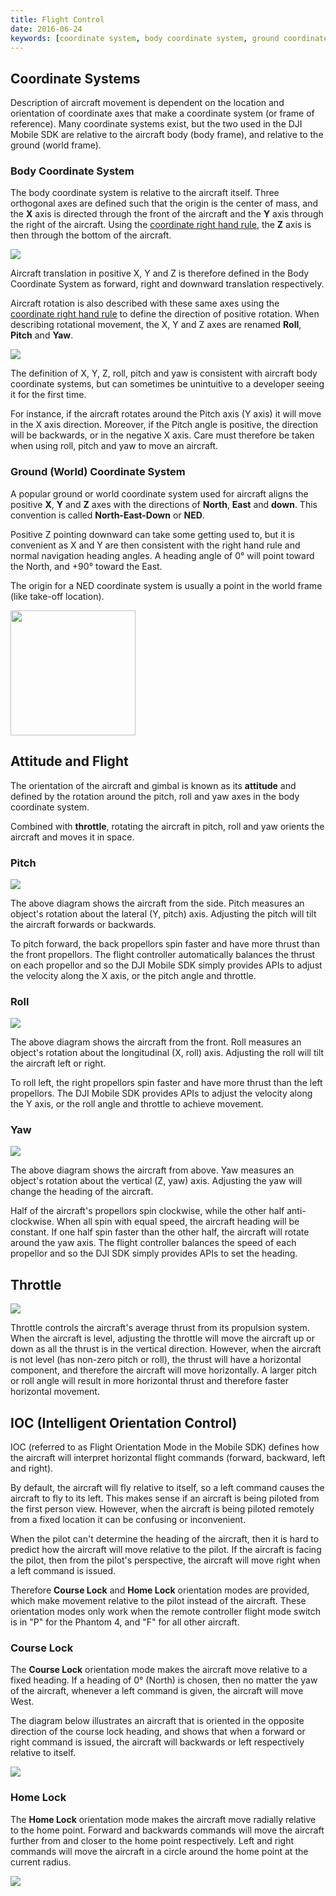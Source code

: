 ```yaml
---
title: Flight Control
date: 2016-06-24
keywords: [coordinate system, body coordinate system, ground coordinate system, pitch, roll, yaw, throttle, IOC, course lock, home lock, Intelligent Orientation Control]
---
```


## Coordinate Systems

Description of aircraft movement is dependent on the location and orientation of coordinate axes that make a coordinate system (or frame of reference). Many coordinate systems exist, but the two used in the DJI Mobile SDK are relative to the aircraft body (body frame), and relative to the ground (world frame).

### Body Coordinate System

The body coordinate system is relative to the aircraft itself. Three orthogonal axes are defined such that the origin is the center of mass, and the **X** axis is directed through the front of the aircraft and the **Y** axis through the right of the aircraft. Using the <a href="https://en.wikipedia.org/wiki/Right-hand_rule" target="_blank">coordinate right hand rule</a>, the **Z** axis is then through the bottom of the aircraft.

![](../../images/flightController-concepts/xyz_noRedArrows.png)

Aircraft translation in positive X, Y and Z is therefore defined in the Body Coordinate System as forward, right and downward translation respectively.


Aircraft rotation is also described with these same axes using the <a href="https://en.wikipedia.org/wiki/Right-hand_rule" target="_blank">coordinate right hand rule</a> to define the direction of positive rotation. When describing rotational movement, the X, Y and Z axes are renamed **Roll**, **Pitch** and **Yaw**.

![](../../images/flightController-concepts/altitude.png)

The definition of X, Y, Z, roll, pitch and yaw is consistent with aircraft body coordinate systems, but can sometimes be unintuitive to a developer seeing it for the first time.

For instance, if the aircraft rotates around the Pitch axis (Y axis) it will move in the X axis direction. Moreover, if the Pitch angle is positive, the direction will be backwards, or in the negative X axis. Care must therefore be taken when using roll, pitch and yaw to move an aircraft.

### Ground (World) Coordinate System

A popular ground or world coordinate system used for aircraft aligns the positive **X**, **Y** and **Z** axes with the directions of **North**, **East** and **down**. This convention is called **North-East-Down** or **NED**. 

Positive Z pointing downward can take some getting used to, but it is convenient as X and Y are then consistent with the right hand rule and normal navigation heading angles. A heading angle of 0&deg; will point toward the North, and +90&deg; toward the East.

The origin for a NED coordinate system is usually a point in the world frame (like take-off location).

<html><img src="../../images/flightController-concepts/CoordinateSystemNED.png" width=200></html>


## Attitude and Flight

The orientation of the aircraft and gimbal is known as its **attitude** and defined by the rotation around the pitch, roll and yaw axes in the body coordinate system. 

Combined with **throttle**, rotating the aircraft in pitch, roll and yaw orients the aircraft and moves it in space.

### Pitch

![](../../images/flightController-concepts/pitchAxisGif.gif)

The above diagram shows the aircraft from the side. Pitch measures an object's rotation about the lateral (Y, pitch) axis. Adjusting the pitch will tilt the aircraft forwards or backwards.

To pitch forward, the back propellors spin faster and have more thrust than the front propellors. The flight controller automatically balances the thrust on each propellor and so the DJI Mobile SDK simply provides APIs to adjust the velocity along the X axis, or the pitch angle and throttle.

### Roll

![](../../images/flightController-concepts/rollAxisGif.gif)

The above diagram shows the aircraft from the front. Roll measures an object's rotation about the longitudinal (X, roll) axis. Adjusting the roll will tilt the aircraft left or right.

To roll left, the right propellors spin faster and have more thrust than the left propellors. The DJI Mobile SDK provides APIs to adjust the velocity along the Y axis, or the roll angle and throttle to achieve movement.

### Yaw

![](../../images/flightController-concepts/yawAxisGif.gif)

The above diagram shows the aircraft from above. Yaw measures an object's rotation about the vertical (Z, yaw) axis. Adjusting the yaw will change the heading of the aircraft.

Half of the aircraft's propellors spin clockwise, while the other half anti-clockwise. When all spin with equal speed, the aircraft heading will be constant. If one half spin faster than the other half, the aircraft will rotate around the yaw axis. The flight controller balances the speed of each propellor and so the DJI SDK simply provides APIs to set the heading.

## Throttle

![](../../images/flightController-concepts/throttle.gif)

Throttle controls the aircraft's average thrust from its propulsion system. When the aircraft is level, adjusting the throttle will move the aircraft up or down as all the thrust is in the vertical direction. However, when the aircraft is not level (has non-zero pitch or roll), the thrust will have a horizontal component, and therefore the aircraft will move horizontally. A larger pitch or roll angle will result in more horizontal thrust and therefore faster horizontal movement.

## IOC (Intelligent Orientation Control)

IOC (referred to as Flight Orientation Mode in the Mobile SDK) defines how the aircraft will interpret horizontal flight commands (forward, backward, left and right).

By default, the aircraft will fly relative to itself, so a left command causes the aircraft to fly to its left. This makes sense if an aircraft is being piloted from the first person view. However, when the aircraft is being piloted remotely from a fixed location it can be confusing or inconvenient.

When the pilot can't determine the heading of the aircraft, then it is hard to predict how the aircraft will move relative to the pilot. If the aircraft is facing the pilot, then from the pilot's perspective, the aircraft will move right when a left command is issued.

Therefore **Course Lock** and **Home Lock** orientation modes are provided, which make movement relative to the pilot instead of the aircraft. These orientation modes only work when the remote controller flight mode switch is in "P" for the Phantom 4, and "F" for all other aircraft.


### Course Lock

The **Course Lock** orientation mode makes the aircraft move relative to a fixed heading. If a heading of 0&deg; (North) is chosen, then no matter the yaw of the aircraft, whenever a left command is given, the aircraft will move West.

The diagram below illustrates an aircraft that is oriented in the opposite direction of the course lock heading, and shows that when a forward or right command is issued, the aircraft will backwards or left respectively relative to itself.

![](../../images/flightController-concepts/ioc_courseLock_en.png)

### Home Lock
The **Home Lock** orientation mode makes the aircraft move radially relative to the home point. Forward and backwards commands will move the aircraft further from and closer to the home point respectively. Left and right commands will move the aircraft in a circle around the home point at the current radius.

![](../../images/flightController-concepts/ioc_homeLock.png)

